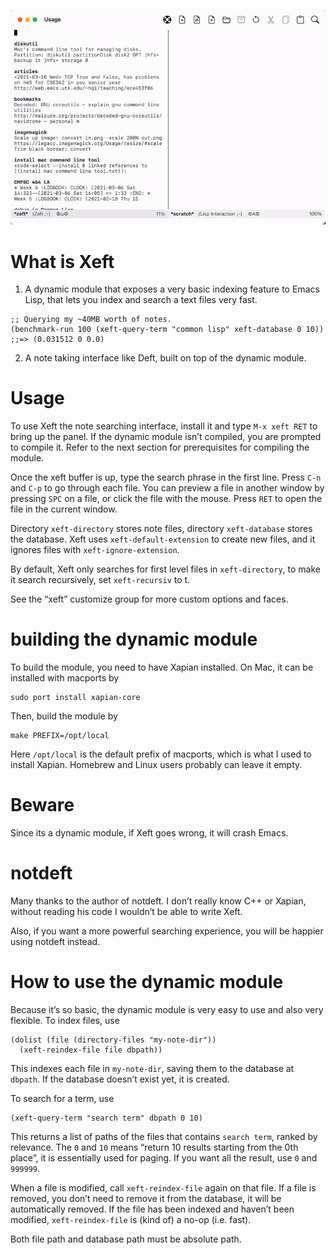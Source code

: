 ![Demo gif](./demo.gif)

# What is Xeft

1. A dynamic module that exposes a very basic indexing feature to
   Emacs Lisp, that lets you index and search a text files very fast.

```emacs-lisp
;; Querying my ~40MB worth of notes.
(benchmark-run 100 (xeft-query-term "common lisp" xeft-database 0 10))
;;=> (0.031512 0 0.0)
```

2. A note taking interface like Deft, built on top of the dynamic module.

# Usage

To use Xeft the note searching interface, install it and type `M-x
xeft RET` to bring up the panel. If the dynamic module isn’t compiled,
you are prompted to compile it. Refer to the next section for
prerequisites for compiling the module.

Once the xeft buffer is up, type the search phrase in the first line.
Press `C-n` and `C-p` to go through each file. You can preview a file
in another window by pressing `SPC` on a file, or click the file with
the mouse. Press `RET` to open the file in the current window.

Directory `xeft-directory` stores note files, directory
`xeft-database` stores the database. Xeft uses
`xeft-default-extension` to create new files, and it ignores files
with `xeft-ignore-extension`.

By default, Xeft only searches for first level files in
`xeft-directory`, to make it search recursively, set `xeft-recursiv`
to t.

See the “xeft” customize group for more custom options and faces.

# building the dynamic module

To build the module, you need to have Xapian installed. On Mac, it can
be installed with macports by

```shell
sudo port install xapian-core
```

Then, build the module by

```shell
make PREFIX=/opt/local
```

Here `/opt/local` is the default prefix of macports, which is what I
used to install Xapian. Homebrew and Linux users probably can leave it
empty.

# Beware

Since its a dynamic module, if Xeft goes wrong, it will crash Emacs.

# notdeft

Many thanks to the author of notdeft. I don’t really know C++ or
Xapian, without reading his code I wouldn’t be able to write Xeft.

Also, if you want a more powerful searching experience, you will be
happier using notdeft instead.

# How to use the dynamic module

Because it’s so basic, the dynamic module is very easy to use and
also very flexible. To index files, use

```emacs-lisp
(dolist (file (directory-files "my-note-dir"))
  (xeft-reindex-file file dbpath))
```

This indexes each file in `my-note-dir`, saving them to the database
at `dbpath`. If the database doesn’t exist yet, it is created.

To search for a term, use

```emacs-lisp
(xeft-query-term "search term" dbpath 0 10)
```

This returns a list of paths of the files that contains `search term`,
ranked by relevance. The `0` and `10` means “return 10 results
starting from the 0th place”, it is essentially used for paging. If
you want all the result, use `0` and `999999`.

When a file is modified, call `xeft-reindex-file` again on that file.
If a file is removed, you don’t need to remove it from the database,
it will be automatically removed. If the file has been indexed and
haven’t been modified, `xeft-reindex-file` is (kind of) a no-op (i.e.
fast).

Both file path and database path must be absolute path.
